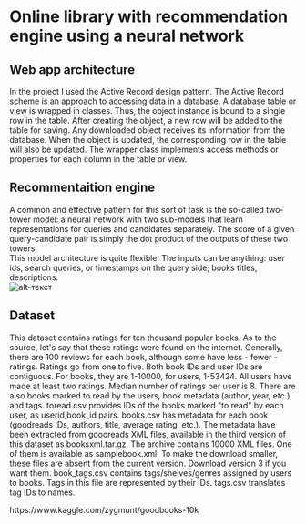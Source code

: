 # Online library with recommendation engine using a neural network 
## Web app architecture  

  In the project I used the Active Record design pattern. The Active Record scheme is an approach to accessing data in a database. A database table or view is wrapped in classes. Thus, the object instance is bound to a single row in the table. After creating the object, a new row will be added to the table for saving. Any downloaded object receives its information from the database. When the object is updated, the corresponding row in the table will also be updated. The wrapper class implements access methods or properties for each column in the table or view.

## Recommentaition engine  


  
  A common and effective pattern for this sort of task is the so-called two-tower model: a neural network with two sub-models that learn representations for queries and candidates separately. The score of a given query-candidate pair is simply the dot product of the outputs of these two towers.  
This model architecture is quite flexible. The inputs can be anything: user ids, search queries, or timestamps on the query side; books titles, descriptions.</br>
![alt-текст](https://1.bp.blogspot.com/-ww8cKT3nIb8/X2pdWAWWNmI/AAAAAAAADl8/pkeFRxizkXYbDGbOcaAnZkorjEuqtrabgCLcBGAsYHQ/s0/TF%2BRecommenders%2B06.gif")


## Dataset  

<p>
This dataset contains ratings for ten thousand popular books. As to the source, let's say that these ratings were found on the internet. Generally, there are 100 reviews for each book, although some have less - fewer - ratings. Ratings go from one to five.
Both book IDs and user IDs are contiguous. For books, they are 1-10000, for users, 1-53424. All users have made at least two ratings. Median number of ratings per user is 8.
There are also books marked to read by the users, book metadata (author, year, etc.) and tags.
toread.csv provides IDs of the books marked "to read" by each user, as userid,book_id pairs.
books.csv has metadata for each book (goodreads IDs, authors, title, average rating, etc.).
The metadata have been extracted from goodreads XML files, available in the third version of this dataset as booksxml.tar.gz. The archive contains 10000 XML files. One of them is available as samplebook.xml. To make the download smaller, these files are absent from the current version. Download version 3 if you want them.
book_tags.csv contains tags/shelves/genres assigned by users to books. Tags in this file are represented by their IDs.
tags.csv translates tag IDs to names.
</p>
https://www.kaggle.com/zygmunt/goodbooks-10k
